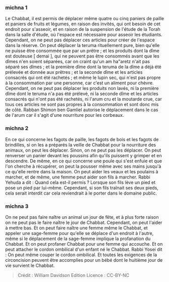 
### michna 1
Le Chabbat, il est permis de déplacer même quatre ou cinq paniers de paille et paniers de fruits et légumes, en raison des invités, qui ont besoin de cet endroit pour s'asseoir, et en raison de la suspension de l'étude de la Torah dans la salle d'étude, où l'espace est nécessaire pour asseoir les étudiants. Cependant, on ne peut pas déplacer ces articles pour créer de l'espace dans la réserve. On peut déplacer la teruma rituellement pure, bien qu'elle ne puisse être consommée que par un prêtre ; et les produits dont la dîme est douteuse [ demai ], qui ne peuvent pas être consommés avant que les dîmes n'en soient séparées, car on craint qu'un am ha"aretz n'ait pas séparé ses dîmes ; et la première dîme dont la teruma de la dîme a déjà été prélevée et donnée aux prêtres ; et la seconde dîme et les articles consacrés qui ont été rachetés ; et même le lupin sec, qui n'est pas propre à la consommation par une personne, car c'est un aliment pour chèvre. Cependant, on ne peut pas déplacer les produits non lavés, ni la première dîme dont le teruma n'a pas été prélevé, ni la seconde dîme et les articles consacrés qui n'ont pas été rachetés, ni l'arum cru et la moutarde crue, car tous ces articles ne sont pas propres à la consommation et sont donc mis de côté. Rabban Shimon ben Gamliel autorise le déplacement dans le cas de l'arum car il s'agit d'une nourriture pour les corbeaux.

### michna 2
En ce qui concerne les fagots de paille, les fagots de bois et les fagots de brindilles, si on les a préparés la veille de Chabbat pour la nourriture des animaux, on peut les déplacer. Sinon, on ne peut pas les déplacer. On peut renverser un panier devant les poussins afin qu'ils puissent y grimper et en descendre. De même, en ce qui concerne une poule qui s'est enfuie et que l'on cherche à récupérer, on peut la pousser même avec ses mains jusqu'à ce qu'elle rentre dans la maison. On peut aider les veaux et les poulains à marcher, et de même, une femme peut aider son fils à marcher. Rabbi Yehuda a dit : Quand cela est-il permis ? Lorsque son fils lève un pied et pose un pied par lui-même. Cependant, si son fils traînait ses deux pieds, cela serait interdit car cela reviendrait à le porter dans le domaine public.

### michna 3
On ne peut pas faire naître un animal un jour de fête, et à plus forte raison on ne peut pas le faire naître le jour de Chabbat. Cependant, on peut l'aider à mettre bas. Et on peut faire naître une femme même le Chabbat, et appeler une sage-femme pour qu'elle se déplace d'un endroit à l'autre, même si le déplacement de la sage-femme implique la profanation du Chabbat. Et on peut profaner Chabbat pour une femme qui accouche. Et on peut attacher le cordon ombilical d'un enfant né le Chabbat. Rabbi Yosei dit : On peut même couper le cordon ombilical. Et toutes les exigences de la circoncision peuvent être accomplies pour un bébé dont le huitième jour de vie survient le Chabbat.

>Crédit : William Davidson Edition
>Licence : CC-BY-NC